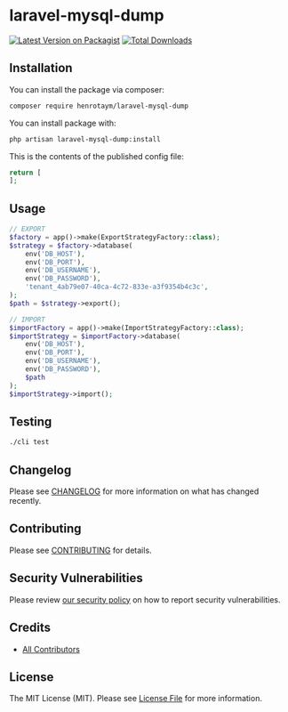 # laravel-mysql-dump

[![Latest Version on Packagist](https://img.shields.io/packagist/v/henrotaym/laravel-mysql-dump.svg?style=flat-square)](https://packagist.org/packages/henrotaym/laravel-mysql-dump)
[![Total Downloads](https://img.shields.io/packagist/dt/henrotaym/laravel-mysql-dump.svg?style=flat-square)](https://packagist.org/packages/henrotaym/laravel-mysql-dump)

## Installation

You can install the package via composer:

```bash
composer require henrotaym/laravel-mysql-dump
```

You can install package with:

```bash
php artisan laravel-mysql-dump:install
```

<!-- You can publish and run the migrations with:

```bash
php artisan vendor:publish --tag="laravel-mysql-dump-migrations"
php artisan migrate
```

You can publish the config file with:

```bash
php artisan vendor:publish --tag="laravel-mysql-dump-config"
``` -->

This is the contents of the published config file:

```php
return [
];
```

<!-- Optionally, you can publish the views using

```bash
php artisan vendor:publish --tag="laravel-mysql-dump-views"
``` -->

## Usage

```php
// EXPORT
$factory = app()->make(ExportStrategyFactory::class);
$strategy = $factory->database(
    env('DB_HOST'),
    env('DB_PORT'),
    env('DB_USERNAME'),
    env('DB_PASSWORD'),
    'tenant_4ab79e07-40ca-4c72-833e-a3f9354b4c3c',
);
$path = $strategy->export();

// IMPORT
$importFactory = app()->make(ImportStrategyFactory::class);
$importStrategy = $importFactory->database(
    env('DB_HOST'),
    env('DB_PORT'),
    env('DB_USERNAME'),
    env('DB_PASSWORD'),
    $path
);
$importStrategy->import();
```

## Testing

```bash
./cli test
```

## Changelog

Please see [CHANGELOG](CHANGELOG.md) for more information on what has changed recently.

## Contributing

Please see [CONTRIBUTING](CONTRIBUTING.md) for details.

## Security Vulnerabilities

Please review [our security policy](../../security/policy) on how to report security vulnerabilities.

## Credits

- [All Contributors](../../contributors)

## License

The MIT License (MIT). Please see [License File](LICENSE.md) for more information.
